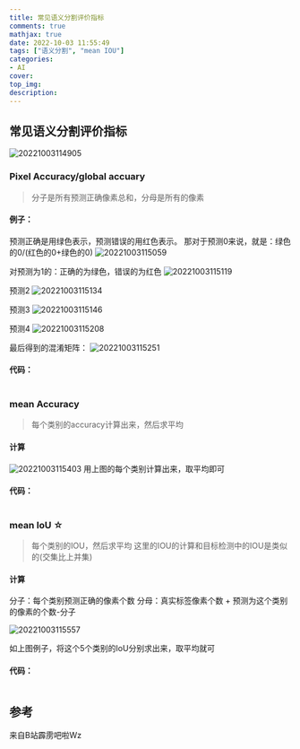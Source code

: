 ```yaml
---
title: 常见语义分割评价指标
comments: true
mathjax: true
date: 2022-10-03 11:55:49
tags: ["语义分割", "mean IOU"]
categories:
- AI
cover:
top_img:
description:
---
```

<script type="text/javascript" src="/js/src/bai.js"></script>


## 常见语义分割评价指标
![20221003114905](http://image.xpshuai.cn/20221003114905.png)



### Pixel Accuracy/global accuary
> 分子是所有预测正确像素总和，分母是所有的像素


#### **例子：**
预测正确是用绿色表示，预测错误的用红色表示。
那对于预测0来说，就是：绿色的0/(红色的0+绿色的0)
![20221003115059](http://image.xpshuai.cn/20221003115059.png)

对预测为1的：正确的为绿色，错误的为红色
![20221003115119](http://image.xpshuai.cn/20221003115119.png)

预测2
![20221003115134](http://image.xpshuai.cn/20221003115134.png)

预测3
![20221003115146](http://image.xpshuai.cn/20221003115146.png)

预测4
![20221003115208](http://image.xpshuai.cn/20221003115208.png)


最后得到的混淆矩阵：
![20221003115251](http://image.xpshuai.cn/20221003115251.png)






#### **代码：**
```python

```



### mean Accuracy
> 每个类别的accuracy计算出来，然后求平均
#### 计算
![20221003115403](http://image.xpshuai.cn/20221003115403.png)
用上图的每个类别计算出来，取平均即可


#### **代码：**
```python

```



### mean IoU  ☆
> 每个类别的IOU，然后求平均
这里的IOU的计算和目标检测中的IOU是类似的(交集比上并集)

#### 计算
分子：每个类别预测正确的像素个数
分母：真实标签像素个数 + 预测为这个类别的像素的个数-分子

![20221003115557](http://image.xpshuai.cn/20221003115557.png)

如上图例子，将这个5个类别的IoU分别求出来，取平均就可


#### **代码：**
```python

```




## 参考
来自B站霹雳吧啦Wz




